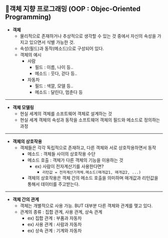## 🔶객체 지향 프로그래밍 (OOP : Objec-Oriented Programming)

- **객체**
  - 물리적으로 존재하거나 추상적으로 생각할 수 있는 것 중에서 자신의 속성을 가지고 있으면서 식별 가능한 것.
  - 속성(필드)과 동작(메소드)으로 구성되어 있다.
  - 객체의 예시
    - 사람
      - 필드 : 이름, 나이 등..
      - 메소드 : 웃다, 걷다 등..
    - 자동차
      - 필드 : 색깔, 모델 등..
      - 메소드 : 달린다, 멈춘다 등

---

- **객체 모델링**
  - 현실 세계의 객체를 소프트웨어 객체로 설계하는 것
  - 현실 세계 객체의 속성과 동작을 소프트웨어 객체의 필드와 메소드로 정의하는 과정

---

- **객체의 상호작용**
  - 객체들은 각각 독립적으로 존재하고, 다른 객체와 서로 상호작용하면서 동작
    - 메소드 : 객체들 사이의 상호작용 수단
    - 메소드 호출 : 객체가 다른 객체의 기능을 이용하는 것
      - ex) 사람이 전자계산기를 사용한다면?
        - `리턴값 = 전자계산기객체.메소드(매개값1, 매개값2, ...)`
    - 객체의 상호작용은 객체 간의 메소드 호출을 의미하며 매개값과 리턴값을 통해서 데이터를 주고받는다.

---

- **객체 간의 관계**
  - 객체는 개별적으로 사용 가능. BUT 대부분 다른 객체와 관계를 맺고 있다.
  - 관계의 종류 : 집합 관계, 사용 관계, 상속 관계
    - ex) 집합 관계 : 부품과 자동차
    - ex) 사용 관계 : 사람과 자동차
    - ex) 상속 관계 : 기계와 자동차
